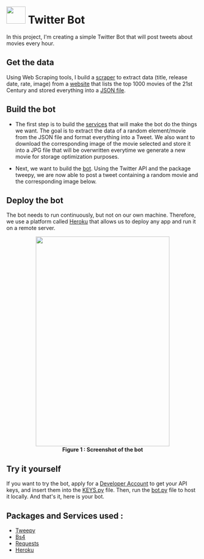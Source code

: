 # <img src="https://user-images.githubusercontent.com/79513906/133940646-d0d40127-6465-46aa-9d11-10d29232d00d.gif" width="50" height="45"> Twitter Bot 

In this project, I'm creating a simple Twitter Bot that will post tweets about movies every hour.

## Get the data

Using Web Scraping tools, I build a [scraper](https://github.com/NawfelBC/Twitter-Bot/blob/main/scraper.py) to extract data (title, release date, rate, image) from a [website](https://www.listchallenges.com/top-1000-movies-of-the-21st-century-tspdt) that lists the top 1000 movies of the 21st Century and stored everything into a [JSON file](https://github.com/NawfelBC/Twitter-Bot/blob/main/data.json).

## Build the bot

- The first step is to build the [services](https://github.com/NawfelBC/Twitter-Bot/blob/main/services.py) that will make the bot do the things we want. The goal is to extract the data of a random element/movie from the JSON file and format everything into a Tweet. We also want to download the corresponding image of the movie selected and store it into a JPG file that will be overwritten everytime we generate a new movie for storage optimization purposes. 

- Next, we want to build the [bot](https://github.com/NawfelBC/Twitter-Bot/blob/main/bot.py). Using the Twitter API and the package tweepy, we are now able to post a tweet containing a random movie and the corresponding image below.

## Deploy the bot

The bot needs to run continuously, but not on our own machine. Therefore, we use a platform called [Heroku](https://www.heroku.com) that allows us to deploy any app and run it on a remote server. 

<p align="center">
<img src="https://user-images.githubusercontent.com/79513906/132551693-62e8a8a1-e9b6-4e5e-8681-03e8f7771f19.PNG" width="350" height="550">
<br><strong>Figure 1 : Screenshot of the bot</br></strong>
</p>

## Try it yourself

If you want to try the bot, apply for a [Developer Account](https://developer.twitter.com/en/apply-for-access) to get your API keys, and insert them into the [KEYS.py](https://github.com/NawfelBC/Twitter-Bot/blob/main/KEYS.py) file. Then, run the [bot.py](https://github.com/NawfelBC/Twitter-Bot/blob/main/bot.py) file to host it locally. And that's it, here is your bot.

## Packages and Services used :
- [Tweepy](https://www.tweepy.org/)  
- [Bs4](https://www.crummy.com/software/BeautifulSoup/bs4/doc/)  
- [Requests](https://docs.python-requests.org/en/master/)  
- [Heroku](https://www.heroku.com/)
